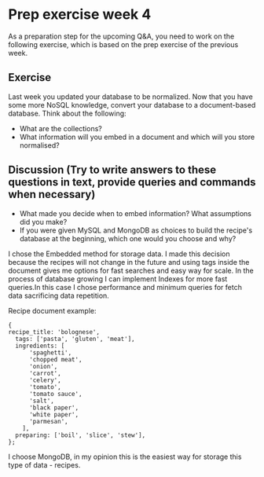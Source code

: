 # Prep exercise week 4

As a preparation step for the upcoming Q&A, you need to work on the following exercise, which is based on the prep
exercise of the previous week.

## Exercise

Last week you updated your database to be normalized. Now that you have some more NoSQL knowledge, convert your database
to a document-based database. Think about the following:

- What are the collections?
- What information will you embed in a document and which will you store normalised?

## Discussion (Try to write answers to these questions in text, provide queries and commands when necessary)

- What made you decide when to embed information? What assumptions did you make?
- If you were given MySQL and MongoDB as choices to build the recipe's database at the beginning, which one would you
  choose and why?

I chose the Embedded method for storage data. I made this decision because the recipes will not change in the future and using tags inside the document gives me options for fast searches and easy way for scale. In the process of database growing I can implement Indexes for more fast queries.In this case I chose performance and minimum queries for fetch data sacrificing data repetition.

Recipe document example:

```
{
recipe_title: 'bolognese',  
  tags: ['pasta', 'gluten', 'meat'],  
  ingredients: [  
      'spaghetti',  
      'chopped meat',  
      'onion',  
      'carrot',  
      'celery',  
      'tomato',  
      'tomato sauce',  
      'salt',  
      'black paper',  
      'white paper',  
      'parmesan',  
    ],  
  preparing: ['boil', 'slice', 'stew'],  
};
```

I choose MongoDB, in my opinion this is the easiest way for storage this type of data - recipes.
